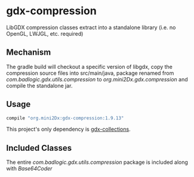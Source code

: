# gdx-compression
LibGDX compression classes extract into a standalone library (i.e. no OpenGL, LWJGL, etc. required)

Mechanism
----------------------

The gradle build will checkout a specific version of libgdx, copy the compression source files into src/main/java, package renamed from _com.badlogic.gdx.utils.compression_ to _org.mini2Dx.gdx.compression_ and compile the standalone jar.

Usage
----------------------

```gradle
compile "org.mini2Dx:gdx-compression:1.9.13"
```

This project's only dependency is [gdx-collections](https://github.com/mini2Dx/gdx-collections).

Included Classes
----------------------

The entire _com.badlogic.gdx.utils.compression_ package is included along with _Base64Coder_
